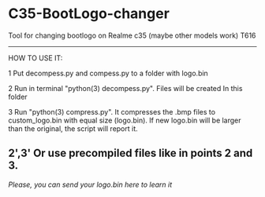 # C35-BootLogo-changer
Tool for changing bootlogo on Realme c35 (maybe other models work) T616

--------------

HOW TO USE IT:

1 Put decompess.py and compess.py to a folder with logo.bin

2 Run in terminal "python(3) decompess.py". Files will be created In this folder

3 Run "python(3) compress.py". It compresses the .bmp files to custom_logo.bin with equal size (logo.bin). If new logo.bin will be larger than the original, the script will report it. 


2',3' Or use precompiled files like in points 2 and 3.
---------------


_Please, you can send your logo.bin here to learn it_
